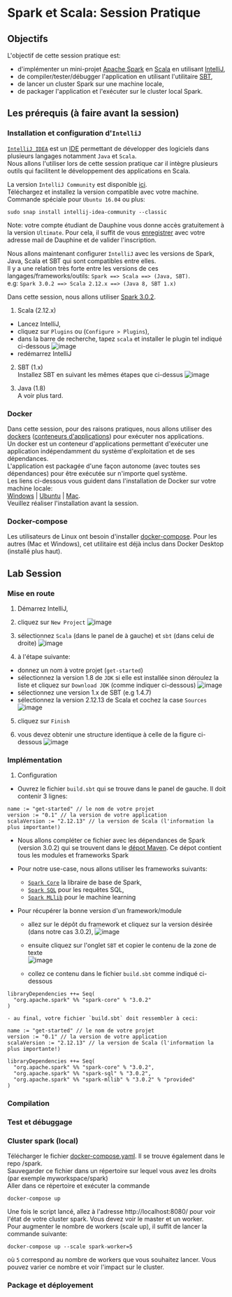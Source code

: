 # Spark et Scala: Session Pratique

## Objectifs
L'objectif de cette session pratique est:
- d'implémenter un mini-projet [Apache Spark](https://spark.apache.org/) en [Scala](https://www.scala-lang.org/) en utilisant [IntelliJ](https://www.jetbrains.com/idea/),
- de compiler/tester/débugger l'application en utilisant l'utilitaire [SBT](https://www.scala-sbt.org/),
- de lancer un cluster Spark sur une machine locale,
- de packager l'application et l'exécuter sur le cluster local Spark.

## Les prérequis (à faire avant la session)

### Installation et configuration d'`IntelliJ`
[`IntelliJ IDEA`](https://www.jetbrains.com/idea/download/) est un [IDE](https://fr.wikipedia.org/wiki/Environnement_de_d%C3%A9veloppement) permettant de développer des logiciels dans plusieurs langages notamment `Java` et `Scala`.  
Nous allons l'utiliser lors de cette session pratique car il intègre plusieurs outils qui facilitent le développement des applications en Scala.  
  
La version `IntelliJ Community` est disponible [ici](https://www.jetbrains.com/idea/download/).  
Téléchargez et installez la version compatible avec votre machine.  
Commande spéciale pour `Ubuntu 16.04` ou plus:
```
sudo snap install intellij-idea-community --classic
```
Note: votre compte étudiant de Dauphine vous donne accès gratuitement à la version `Ultimate`. Pour cela, il suffit de vous [enregistrer](https://account.jetbrains.com/login) avec votre adresse mail de Dauphine et de valider l'inscription.  
  
Nous allons maintenant configurer `IntelliJ` avec les versions de Spark, Java, Scala et SBT qui sont compatibles entre elles.  
Il y a une relation très forte entre les versions de ces langages/frameworks/outils: `Spark ==> Scala ==> (Java, SBT)`.  
e.g: `Spark 3.0.2 ==> Scala 2.12.x ==> (Java 8, SBT 1.x)`
  
Dans cette session, nous allons utiliser [Spark 3.0.2](https://spark.apache.org/docs/3.0.2/).  

1. Scala (2.12.x)
- Lancez IntelliJ,
- cliquez sur `Plugins` ou (`Configure > Plugins`),
- dans la barre de recherche, tapez `scala` et installer le plugin tel indiqué ci-dessous
![image](https://user-images.githubusercontent.com/49156499/110211898-08f06380-7e99-11eb-9aed-22566cd25788.png)
- redémarrez IntelliJ

2. SBT (1.x)  
Installez SBT en suivant les mêmes étapes que ci-dessus
![image](https://user-images.githubusercontent.com/49156499/110212000-916f0400-7e99-11eb-9e24-680b14bbbfc0.png)

3. Java (1.8)  
A voir plus tard.

### Docker
Dans cette session, pour des raisons pratiques, nous allons utiliser des [dockers](https://www.docker.com/) ([conteneurs d'applications](https://fr.wikipedia.org/wiki/Docker_\(logiciel\))) pour exécuter nos applications.  
Un docker est un conteneur d'applications permettant d'exécuter une application indépendamment du système d'exploitation et de ses dépendances.  
L'application est packagée d'une façon autonome (avec toutes ses dépendances) pour être exécutée sur n'importe quel système.  
Les liens ci-dessous vous guident dans l'installation de Docker sur votre machine locale:  
[Windows](https://docs.docker.com/docker-for-windows/install/) | [Ubuntu](https://docs.docker.com/engine/install/ubuntu/) | [Mac](https://docs.docker.com/docker-for-mac/install/).  
Veuillez réaliser l'installation avant la session.

### Docker-compose
Les utilisateurs de Linux ont besoin d'installer [docker-compose](https://www.digitalocean.com/community/tutorials/how-to-install-and-use-docker-compose-on-ubuntu-20-04). Pour les autres (Mac et Windows), cet utilitaire est déjà inclus dans Docker Desktop (installé plus haut).
  

## Lab Session

### Mise en route
1. Démarrez IntelliJ,

2. cliquez sur `New Project`
![image](https://user-images.githubusercontent.com/49156499/110211719-2cff7500-7e98-11eb-8902-3225c7a02c7f.png)

3. sélectionnez `Scala` (dans le panel de à gauche) et `sbt` (dans celui de droite)
![image](https://user-images.githubusercontent.com/49156499/110212124-31c52880-7e9a-11eb-87f9-a57268f5fb71.png)

4. à l'étape suivante:
- donnez un nom à votre projet (`get-started`)
- sélectionnez la version 1.8 de `JDK` si elle est installée sinon déroulez la liste et cliquez sur `Download JDK` (comme indiquer ci-dessous)
![image](https://user-images.githubusercontent.com/49156499/110212389-6d142700-7e9b-11eb-9593-af827b9126b0.png)
- sélectionnez une version 1.x de SBT (e.g 1.4.7)
- sélectionnez la version 2.12.13 de Scala et cochez la case `Sources`
![image](https://user-images.githubusercontent.com/49156499/110212481-d136eb00-7e9b-11eb-979f-8ef8bd566393.png)

5. cliquez sur `Finish`

6. vous devez obtenir une structure identique à celle de la figure ci-dessous
![image](https://user-images.githubusercontent.com/49156499/110212536-0d6a4b80-7e9c-11eb-8bc3-0aa92a88f037.png)

### Implémentation

1. Configuration

- Ouvrez le fichier `build.sbt` qui se trouve dans le panel de gauche. Il doit contenir 3 lignes:
```
name := "get-started" // le nom de votre projet
version := "0.1" // la version de votre application
scalaVersion := "2.12.13" // la version de Scala (l'information la plus importante!)
```

- Nous allons compléter ce fichier avec les dépendances de Spark (version 3.0.2) qui se trouvent dans le [dépot Maven](https://mvnrepository.com/artifact/org.apache.spark). Ce dépot contient tous les modules et frameworks Spark

- Pour notre use-case, nous allons utiliser les frameworks suivants:
    - [`Spark Core`](https://mvnrepository.com/artifact/org.apache.spark/spark-core_2.12/3.0.2) la libraire de base de Spark,
    - [`Spark SQL`](https://mvnrepository.com/artifact/org.apache.spark/spark-sql_2.12/3.0.2) pour les requêtes SQL,
    - [`Spark MLlib`](https://mvnrepository.com/artifact/org.apache.spark/spark-mllib_2.12/3.0.2) pour le machine learning

- Pour récupérer la bonne version d'un framework/module
    - allez sur le dépôt du framework et cliquez sur la version désirée (dans notre cas 3.0.2),
![image](https://user-images.githubusercontent.com/49156499/110213736-98017980-7ea1-11eb-89a4-363f1c294a66.png)

    - ensuite cliquez sur l'onglet `SBT` et copier le contenu de la zone de texte  
![image](https://user-images.githubusercontent.com/49156499/110213775-c1220a00-7ea1-11eb-88f8-4659443081d5.png)

    - collez ce contenu dans le fichier `build.sbt` comme indiqué ci-dessous  
```
libraryDependencies ++= Seq(
  "org.apache.spark" %% "spark-core" % "3.0.2"
)
```

    - au final, votre fichier `build.sbt` doit ressembler à ceci:   
```
name := "get-started" // le nom de votre projet
version := "0.1" // la version de votre application
scalaVersion := "2.12.13" // la version de Scala (l'information la plus importante!)

libraryDependencies ++= Seq(
  "org.apache.spark" %% "spark-core" % "3.0.2",
  "org.apache.spark" %% "spark-sql" % "3.0.2",
  "org.apache.spark" %% "spark-mllib" % "3.0.2" % "provided"
)
```


### Compilation

### Test et débuggage

### Cluster spark (local)
Télécharger le fichier [docker-compose.yaml](https://raw.githubusercontent.com/osekoo/hands-on-spark-scala/main/spark/docker-compose.yaml). Il se trouve également dans le repo /spark.  
Sauvegarder ce fichier dans un répertoire sur lequel vous avez les droits (par exemple myworkspace/spark)  
Aller dans ce répertoire et exécuter la commande
```
docker-compose up
```
Une fois le script lancé, allez à l'adresse http://localhost:8080/ pour voir l'état de votre cluster spark. Vous devez voir le master et un worker.  
Pour augmenter le nombre de workers (scale up), il suffit de lancer la commande suivante:
```
docker-compose up --scale spark-worker=5
```
où `5` correspond au nombre de workers que vous souhaitez lancer. Vous pouvez varier ce nombre et voir l'impact sur le cluster.


### Package et déployement
